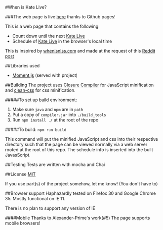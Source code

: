 #When is Kate Live?

###The web page is live [here][live page] thanks to Github pages!

This is a web page that contains the following
 - Count down until the next [Kate Live]
 - Schedule of [Kate Live] in the browser's local time

This is inspired by [whenisnlss.com](http://whenisnlss.com/) and made at the request of this [Reddit post]

##Libraries used
 - [Moment.js]() (served with project)

##Building
The project uses [Closure Compiler] for JavaScript minification and [clean-css] for css minification.

#####To set up build environment:
1. Make sure `java` and `npm` are in `path`
2. Put a copy of `compiler.jar` into `./build_tools`
3. Run `npm install ./` at the root of the repo

#####To build:
`npm run build`

This command will put the minified JavaScript and css into their respective directory such that the page can be viewed normally via a web server rooted at the root of this repo. The schedule info is inserted into the built JavasScript.

##Testing
Tests are written with mocha and Chai

##License
[MIT](LICENSE.txt)

If you use part(s) of the project somehow, let me know! (You don't have to)

##Browser support
Haphazardly tested on Firefox 30 and Google Chrome 35. Mostly functional on IE 11.

There is no plan to support any version of IE

####Mobile
Thanks to Alexander-Prime's work(#5) The page supports mobile browsers!

[Reddit post]: http://www.reddit.com/r/KateArmy/comments/2a8gna/can_we_get_something_like_whenisnlsscom/
[live page]: http://xrxr.github.io/WhenIsKateLive/
[Kate Live]: http://www.twitch.tv/lovelymomo
[Closure Compiler]: https://developers.google.com/closure/compiler/
[clean-css]: https://www.npmjs.org/package/clean-css
[Moment.js]: http://momentjs.com/